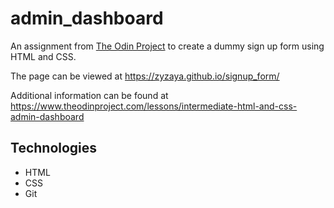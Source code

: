 # admin_dashboard
An assignment from [The Odin Project](https://www.theodinproject.com/) to create a dummy sign up form using HTML and CSS.

The page can be viewed at https://zyzaya.github.io/signup_form/

Additional information can be found at https://www.theodinproject.com/lessons/intermediate-html-and-css-admin-dashboard

## Technologies
- HTML
- CSS
- Git